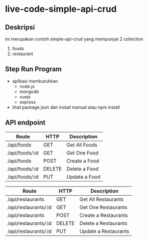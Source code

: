 # live-code-simple-api-crud

## Deskripsi
ini merupakan contoh simple-api-crud yang mempunyai 2 collection
1. foods
1. restaurant


## Step Run Program
* aplikasi membutuhkan
  * node.js
  * mongodb
  * vuejs
  * express
* lihat package json dan install manual atau npm install


## API endpoint

Route | HTTP |Description
------ | ----- | -------
/api/foods | GET | Get All Foods
/api/foods/:id | GET | Get One Food
/api/foods | POST | Create a Food
/api/foods/:id | DELETE | Delete a Food
/api/foods/:id | PUT | Update a Food



Route | HTTP |Description
------ | ----- | -------
/api/restaurants | GET | Get All Restaurants
/api/restaurants/:id | GET | Get One Restaurants
/api/restaurants | POST | Create a Restaurants
/api/restaurants/:id | DELETE | Delete a Restaurants
/api/restaurants/:id | PUT | Update a Restaurants
